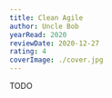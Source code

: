 ```yaml
---
title: Clean Agile
author: Uncle Bob
yearRead: 2020
reviewDate: 2020-12-27
rating: 4
coverImage: ./cover.jpg
---
```


TODO
